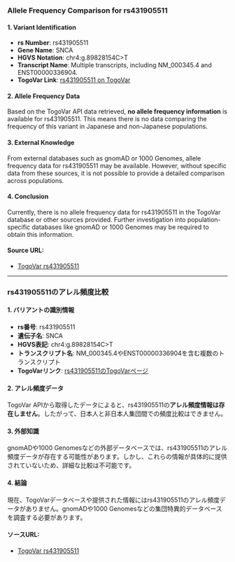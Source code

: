 ### Allele Frequency Comparison for rs431905511

#### 1. **Variant Identification**
- **rs Number**: rs431905511  
- **Gene Name**: SNCA  
- **HGVS Notation**: chr4:g.89828154C>T  
- **Transcript Name**: Multiple transcripts, including NM_000345.4 and ENST00000336904.  
- **TogoVar Link**: [rs431905511 on TogoVar](https://togovar.org/variant/4-89828154-C-T)

#### 2. **Allele Frequency Data**
Based on the TogoVar API data retrieved, **no allele frequency information** is available for rs431905511. This means there is no data comparing the frequency of this variant in Japanese and non-Japanese populations.

#### 3. **External Knowledge**
From external databases such as gnomAD or 1000 Genomes, allele frequency data for rs431905511 may be available. However, without specific data from these sources, it is not possible to provide a detailed comparison across populations.

#### 4. **Conclusion**
Currently, there is no allele frequency data for rs431905511 in the TogoVar database or other sources provided. Further investigation into population-specific databases like gnomAD or 1000 Genomes may be required to obtain this information.

#### Source URL:
- [TogoVar rs431905511](https://togovar.org/variant/4-89828154-C-T)

---

### rs431905511のアレル頻度比較

#### 1. **バリアントの識別情報**
- **rs番号**: rs431905511  
- **遺伝子名**: SNCA  
- **HGVS表記**: chr4:g.89828154C>T  
- **トランスクリプト名**: NM_000345.4やENST00000336904を含む複数のトランスクリプト  
- **TogoVarリンク**: [rs431905511のTogoVarページ](https://togovar.org/variant/4-89828154-C-T)

#### 2. **アレル頻度データ**
TogoVar APIから取得したデータによると、rs431905511の**アレル頻度情報は存在しません**。したがって、日本人と非日本人集団間での頻度比較はできません。

#### 3. **外部知識**
gnomADや1000 Genomesなどの外部データベースでは、rs431905511のアレル頻度データが存在する可能性があります。しかし、これらの情報が具体的に提供されていないため、詳細な比較は不可能です。

#### 4. **結論**
現在、TogoVarデータベースや提供された情報にはrs431905511のアレル頻度データがありません。gnomADや1000 Genomesなどの集団特異的データベースを調査する必要があります。

#### ソースURL:
- [TogoVar rs431905511](https://togovar.org/variant/4-89828154-C-T)